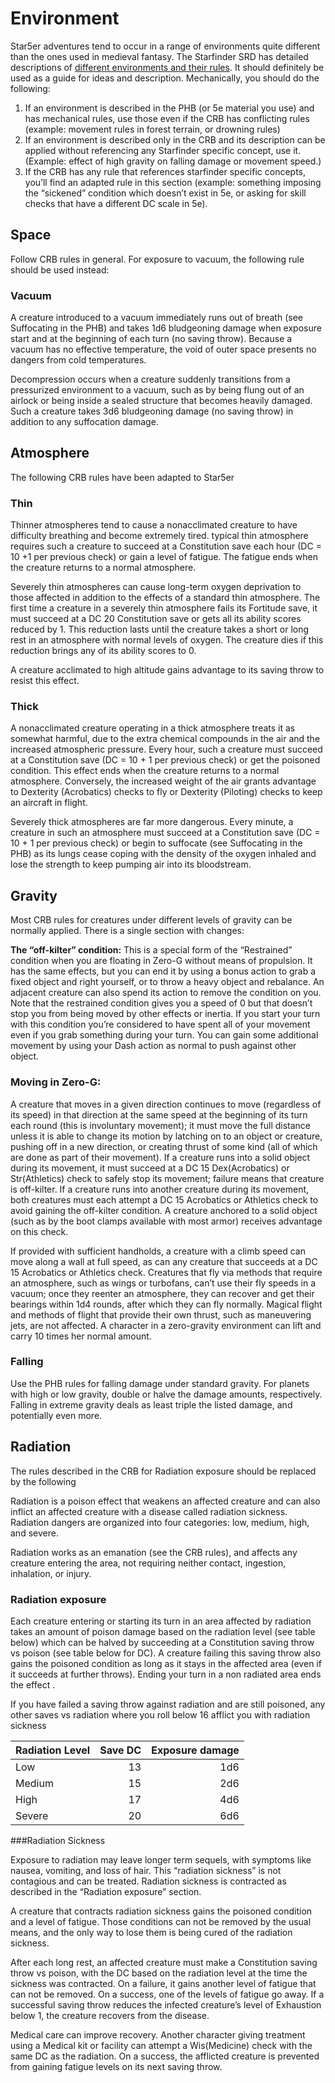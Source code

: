 # Environment

Star5er adventures tend to occur in a range of environments quite different than the ones used in medieval fantasy.
The Starfinder SRD has detailed descriptions of [different environments and their rules](https://www.aonsrd.com/Rules.aspx?ID=234).
It should definitely be used as a guide for ideas and description. Mechanically, you should do the following:

1. If an environment is described in the PHB (or 5e material you use) and has mechanical rules, use those even if the
   CRB has conflicting rules (example: movement rules in forest terrain, or drowning rules)
1. If an environment is described only in the CRB and its description can be applied without referencing any Starfinder
   specific concept, use it. (Example: effect of high gravity on falling damage or movement speed.)
1. If the CRB has any rule that references starfinder specific concepts, you’ll find an adapted rule in this section
   (example: something imposing the “sickened” condition which doesn’t exist in 5e, or asking for skill checks that have
   a different DC scale in 5e). 

##  Space

Follow CRB rules in general. For exposure to vacuum, the following rule should be used instead:

### Vacuum

A creature introduced to a vacuum immediately runs out of breath (see Suffocating in the PHB) and takes 1d6 bludgeoning
damage when exposure start and at the beginning of each turn (no saving throw). Because a vacuum has no effective
temperature, the void of outer space presents no dangers from cold temperatures.

Decompression occurs when a creature suddenly transitions from a pressurized environment to a vacuum, such as by being
flung out of an airlock or being inside a sealed structure  that becomes heavily damaged. Such a creature takes 3d6
bludgeoning damage (no saving throw) in addition to any suffocation damage.

## Atmosphere


The following CRB rules have been adapted to Star5er

### Thin

Thinner atmospheres tend to cause a nonacclimated creature to have difficulty breathing and become extremely tired. 
typical thin atmosphere requires such a creature to succeed at a Constitution save each hour (DC = 10 +1 per
previous check) or gain a level of fatigue. The fatigue ends when the creature returns to a normal atmosphere.

Severely thin atmospheres can cause long-term oxygen deprivation to those affected in addition to the effects of a
standard thin atmosphere. The first time a creature in a severely thin atmosphere fails its Fortitude save, it must
succeed at a DC 20 Constitution save or gets all its ability scores reduced by 1. This reduction lasts until the
creature takes a short or long rest in an atmosphere with normal levels of oxygen. The creature dies if this
reduction brings any of its ability scores to 0.

A creature acclimated to high altitude gains advantage to its saving throw to resist this effect.

### Thick

A nonacclimated creature operating in a thick atmosphere treats it as somewhat harmful, due to the extra chemical
compounds in the air and the increased atmospheric pressure. Every hour, such a creature must succeed at a Constitution
save (DC = 10 + 1 per previous check) or get the poisoned condition. This effect ends when the creature returns to a
normal atmosphere. Conversely, the increased weight of the air grants advantage to Dexterity (Acrobatics) checks to fly or
Dexterity (Piloting) checks to keep an aircraft in flight.

Severely thick atmospheres are far more dangerous. Every minute, a creature in such an atmosphere must succeed at
a Constitution save (DC = 10 + 1 per previous check) or begin to suffocate (see Suffocating in the PHB) as its lungs
cease coping with the density of the oxygen inhaled and lose the strength to keep pumping air into its bloodstream.


## Gravity

Most CRB rules for creatures under different levels of gravity can be normally applied. There is a single section with changes:

**The “off-kilter” condition:** This is a special form of the “Restrained” condition when you are floating in Zero-G without means of propulsion. It has the same effects, but you can end it by using a bonus action to grab a fixed object and right yourself, or to throw a heavy object and rebalance. An adjacent creature can also spend its action to remove the condition on you. Note that the restrained condition gives you a speed of 0 but that doesn’t stop you from being moved by other effects or inertia. If you start your turn with this condition you’re considered to have spent all of your movement even if you grab something during your turn. You can gain some additional movement by using your Dash action as normal to push against other object.

### Moving in Zero-G:

A creature that moves in a given direction continues to move (regardless of its speed) in that direction at the same speed at the beginning of its turn each round (this is involuntary movement); it must move the full distance unless it is able to change its motion by latching on to an object or creature, pushing off in a new direction, or creating thrust of some kind (all of which are done as part of their movement). If a creature runs into a solid object during its movement, it must succeed at a DC 15 Dex(Acrobatics) or Str(Athletics) check to safely stop its movement; failure means that creature is off-kilter. If a creature runs into another creature during its movement, both creatures must each attempt a DC 15 Acrobatics or Athletics check to avoid gaining the off-kilter condition. A creature anchored to a solid object (such as by the boot clamps available with most armor) receives advantage on this check.

If provided with sufficient handholds, a creature with a climb speed can move along a wall at full speed, as can any creature that succeeds at a DC 15 Acrobatics or Athletics check. Creatures that fly via methods that require an atmosphere, such as wings or turbofans, can’t use their fly speeds in a vacuum; once they reenter an atmosphere, they can recover and get their bearings within 1d4 rounds, after which they can fly normally. Magical flight and methods of flight that provide their own thrust, such as maneuvering jets, are not affected. A character in a zero-gravity environment can lift and carry 10 times her normal amount.

### Falling
Use the PHB rules for falling damage under standard gravity. For planets with high or low gravity, double or halve the damage amounts, respectively. Falling in extreme gravity deals as least triple the listed damage, and potentially even more.

## Radiation

The rules described in the CRB for Radiation exposure should be replaced by the following

Radiation is a poison effect that weakens an affected creature and can also inflict an affected creature with a disease called radiation sickness. Radiation dangers are organized into four categories: low, medium, high, and severe.

Radiation works as an emanation (see the CRB rules), and affects any creature entering the area, not requiring neither contact, ingestion, inhalation, or injury. 

### Radiation exposure

Each creature entering or starting its turn in an area affected by radiation takes an amount of poison damage based on the radiation level (see table below) which can be halved by succeeding at a Constitution saving throw vs poison (see table below for DC). A creature failing this saving throw also gains the poisoned condition as long as it stays in the affected area (even if it succeeds at further throws). Ending your turn in a non radiated area ends the effect .

If you have failed a saving throw against radiation and are still poisoned, any other saves vs radiation where you roll below 16 afflict you with radiation sickness

|Radiation Level|Save DC|Exposure damage|
|---------------|------:|--------------:|
|Low|13|1d6|
|Medium|15|2d6|
|High|17|4d6|
|Severe|20|6d6|

###Radiation Sickness

Exposure to radiation may leave longer term sequels, with symptoms like nausea, vomiting, and loss of hair. This “radiation sickness” is not contagious and can be treated. Radiation sickness is contracted as described in the “Radiation exposure” section.

A creature that contracts radiation sickness gains the poisoned condition and a level of fatigue. Those conditions can not be removed by the usual means, and the only way to lose them is being cured of the radiation sickness.

After each long rest, an affected creature must make a Constitution saving throw vs poison, with the DC based on the radiation level at the time the sickness was contracted. On a failure, it gains another level of fatigue that can not be removed. On a success, one of the levels of fatigue go away. If a successful saving throw reduces the infected creature’s level of Exhaustion below 1, the creature recovers from the disease.

Medical care can improve recovery. Another character giving treatment using a Medical kit or facility can attempt a Wis(Medicine) check with the same DC as the radiation. On a success, the afflicted creature is prevented from gaining fatigue levels on its next saving throw. 
